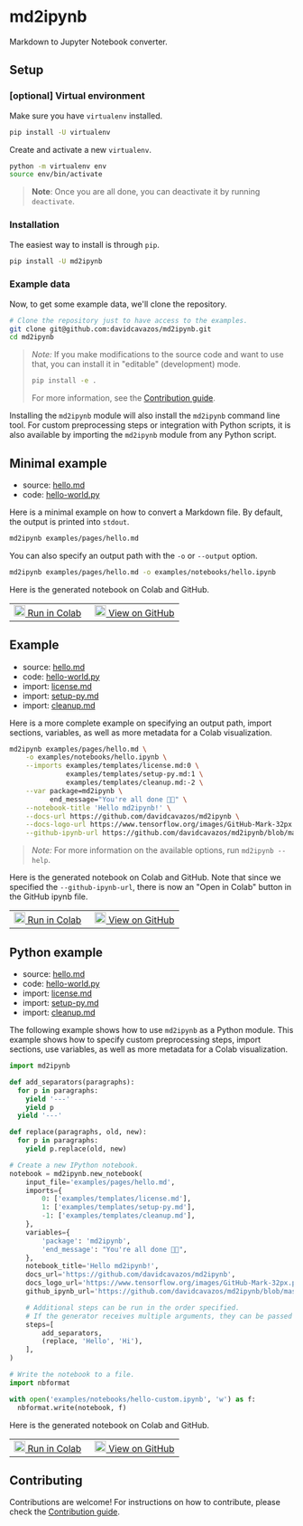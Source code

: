 # md2ipynb

Markdown to Jupyter Notebook converter.

## Setup

### [optional] Virtual environment

Make sure you have `virtualenv` installed.

```sh
pip install -U virtualenv
```

Create and activate a new `virtualenv`.

```sh
python -m virtualenv env
source env/bin/activate
```

> **Note**: Once you are all done, you can deactivate it by running `deactivate`.

### Installation

The easiest way to install is through `pip`.

```sh
pip install -U md2ipynb
```

### Example data

Now, to get some example data, we'll clone the repository.

```sh
# Clone the repository just to have access to the examples.
git clone git@github.com:davidcavazos/md2ipynb.git
cd md2ipynb
```

> *Note:* If you make modifications to the source code and want to use that,
> you can install it in "editable" (development) mode.
>
> ```sh
> pip install -e .
> ```
>
> For more information, see the [Contribution guide](CONTRIBUTING.md).

Installing the `md2ipynb` module will also install the `md2ipynb` command line tool.
For custom preprocessing steps or integration with Python scripts,
it is also available by importing the `md2ipynb` module from any Python script.

## Minimal example

* source: [hello.md](examples/pages/hello.md)
* code: [hello-world.py](examples/code/hello-world.py)

Here is a minimal example on how to convert a Markdown file.
By default, the output is printed into `stdout`.

```sh
md2ipynb examples/pages/hello.md
```

You can also specify an output path with the `-o` or `--output` option.

```sh
md2ipynb examples/pages/hello.md -o examples/notebooks/hello.ipynb
```

Here is the generated notebook on Colab and GitHub.

<table>
  <td>
    <a target="_blank" class="button" href="https://colab.research.google.com/github/davidcavazos/md2ipynb/blob/master/examples/notebooks/hello-minimal.ipynb">
      <img src="https://www.tensorflow.org/images/colab_logo_32px.png" width="20px" height="20px"/>
      Run in Colab
    </a>
  </td>
  <td style="padding-left:1em">
    <a target="_blank" class="button" href="https://github.com/davidcavazos/md2ipynb/blob/master/examples/notebooks/hello-minimal.ipynb">
      <img src="https://www.tensorflow.org/images/GitHub-Mark-32px.png" width="20px" height="20px"/>
      View on GitHub
    </a>
  </td>
</table>

## Example

* source: [hello.md](examples/pages/hello.md)
* code: [hello-world.py](examples/code/hello-world.py)
* import: [license.md](examples/templates/license.md)
* import: [setup-py.md](examples/templates/setup-py.md)
* import: [cleanup.md](examples/templates/cleanup.md)

Here is a more complete example on specifying an output path, import sections,
variables, as well as more metadata for a Colab visualization.

```sh
md2ipynb examples/pages/hello.md \
    -o examples/notebooks/hello.ipynb \
    --imports examples/templates/license.md:0 \
              examples/templates/setup-py.md:1 \
              examples/templates/cleanup.md:-2 \
    --var package=md2ipynb \
          end_message="You're all done 🎉🎉" \
    --notebook-title 'Hello md2ipynb!' \
    --docs-url https://github.com/davidcavazos/md2ipynb \
    --docs-logo-url https://www.tensorflow.org/images/GitHub-Mark-32px.png \
    --github-ipynb-url https://github.com/davidcavazos/md2ipynb/blob/master/examples/notebooks/hello.ipynb
```

> *Note:* For more information on the available options, run `md2ipynb --help`.

Here is the generated notebook on Colab and GitHub.
Note that since we specified the `--github-ipynb-url`,
there is now an "Open in Colab" button in the GitHub ipynb file.

<table>
  <td>
    <a target="_blank" class="button" href="https://colab.research.google.com/github/davidcavazos/md2ipynb/blob/master/examples/notebooks/hello.ipynb">
      <img src="https://www.tensorflow.org/images/colab_logo_32px.png" width="20px" height="20px"/>
      Run in Colab
    </a>
  </td>
  <td style="padding-left:1em">
    <a target="_blank" class="button" href="https://github.com/davidcavazos/md2ipynb/blob/master/examples/notebooks/hello.ipynb">
      <img src="https://www.tensorflow.org/images/GitHub-Mark-32px.png" width="20px" height="20px"/>
      View on GitHub
    </a>
  </td>
</table>

## Python example

* source: [hello.md](examples/pages/hello.md)
* code: [hello-world.py](examples/code/hello-world.py)
* import: [license.md](examples/templates/license.md)
* import: [setup-py.md](examples/templates/setup-py.md)
* import: [cleanup.md](examples/templates/cleanup.md)

The following example shows how to use `md2ipynb` as a Python module.
This example shows how to specify custom preprocessing steps, import sections,
use variables, as well as more metadata for a Colab visualization.

```py
import md2ipynb

def add_separators(paragraphs):
  for p in paragraphs:
    yield '---'
    yield p
  yield '---'

def replace(paragraphs, old, new):
  for p in paragraphs:
    yield p.replace(old, new)

# Create a new IPython notebook.
notebook = md2ipynb.new_notebook(
    input_file='examples/pages/hello.md',
    imports={
        0: ['examples/templates/license.md'],
        1: ['examples/templates/setup-py.md'],
        -1: ['examples/templates/cleanup.md'],
    },
    variables={
        'package': 'md2ipynb',
        'end_message': "You're all done 🎉🎉",
    },
    notebook_title='Hello md2ipynb!',
    docs_url='https://github.com/davidcavazos/md2ipynb',
    docs_logo_url='https://www.tensorflow.org/images/GitHub-Mark-32px.png',
    github_ipynb_url='https://github.com/davidcavazos/md2ipynb/blob/master/examples/notebooks/hello.ipynb',

    # Additional steps can be run in the order specified.
    # If the generator receives multiple arguments, they can be passed as a tuple.
    steps=[
        add_separators,
        (replace, 'Hello', 'Hi'),
    ],
)

# Write the notebook to a file.
import nbformat

with open('examples/notebooks/hello-custom.ipynb', 'w') as f:
  nbformat.write(notebook, f)
```

Here is the generated notebook on Colab and GitHub.

<table>
  <td>
    <a target="_blank" class="button" href="https://colab.research.google.com/github/davidcavazos/md2ipynb/blob/master/examples/notebooks/hello-custom.ipynb">
      <img src="https://www.tensorflow.org/images/colab_logo_32px.png" width="20px" height="20px"/>
      Run in Colab
    </a>
  </td>
  <td style="padding-left:1em">
    <a target="_blank" class="button" href="https://github.com/davidcavazos/md2ipynb/blob/master/examples/notebooks/hello-custom.ipynb">
      <img src="https://www.tensorflow.org/images/GitHub-Mark-32px.png" width="20px" height="20px"/>
      View on GitHub
    </a>
  </td>
</table>

## Contributing

Contributions are welcome! For instructions on how to contribute,
please check the [Contribution guide](CONTRIBUTING.md).
